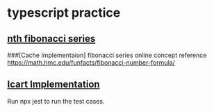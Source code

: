 # typescript practice
## [nth fibonacci series](https://github.com/vikky-noelle/typescript_practice/blob/main/src/fibonacci.ts)
###[Cache Implementaion]
fibonacci series online concept reference https://math.hmc.edu/funfacts/fibonacci-number-formula/

## [Icart Implementation](https://github.com/vikky-noelle/typescript_practice/blob/main/src/cart.ts)
Run npx jest to run the test cases.
